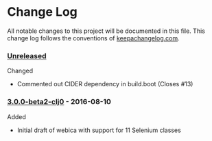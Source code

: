 # Change Log

All notable changes to this project will be documented in this file. This change log follows the conventions of [keepachangelog.com](http://keepachangelog.com/).

### [Unreleased]

Changed
- Commented out CIDER dependency in build.boot (Closes #13)

### [3.0.0-beta2-clj0] - 2016-08-10

Added
- Initial draft of webica with support for 11 Selenium classes

[3.0.0-beta2-clj0]: https://github.com/tmarble/webica/compare/initial...3.0.0-beta2-clj0
[Unreleased]: https://github.com/tmarble/webica/compare/3.0.0-beta2-clj0...HEAD
